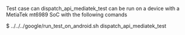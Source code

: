 Test case can dispatch_api_mediatek_test can be run on a device with a MetiaTek
mt6989 SoC with the following comands

$ ../../../google/run_test_on_android.sh dispatch_api_mediatek_test
